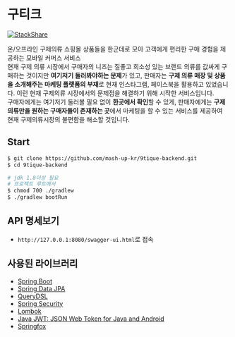 # 구티크
[![StackShare](https://img.shields.io/badge/tech-stack-0690fa.svg?style=flat)](https://stackshare.io/opklnm102/9tique)  

온/오프라인 구제의류 쇼핑몰 상품들을 한군데로 모아 고객에게 편리한 구매 경험을 제공하는 모바일 커머스 서비스  
현재 구제 의류 시장에서 구매자의 니즈는 질좋고 희소성 있는 브랜드 의류를 값싸게 구매하는 것이지만 **여기저기 둘러봐야하는 문제**가 있고, 판매자는 **구제 의류 매장 및 상품을 소개해주는 마케팅 플랫폼의 부재**로 현재 인스타그램, 페이스북을 활용하고 있었습니다. 이런 현재 구제의류 시장에서의 문제점을 해결하기 위해 시작한 서비스입니다.  
구매자에게는 여기저기 둘러볼 필요 없이 **한곳에서 확인**할 수 있게, 판매자에게는 **구제의류만을 원하는 구매자들이 존재하는 곳**에서 마케팅을 할 수 있는 서비스를 제공하여 현재 구제의류시장의 불편함을 해소할 것입니다.


## Start
```sh
$ git clone https://github.com/mash-up-kr/9tique-backend.git
$ cd 9tique-backend

# jdk 1.8이상 필요
# 프로젝트 루트에서
$ chmod 700 ./gradlew
$ ./gradlew bootRun
```

## API 명세보기
* `http://127.0.0.1:8080/swagger-ui.html`로 접속


## 사용된 라이브러리
* [Spring Boot](https://projects.spring.io/spring-boot/)
* [Spring Data JPA](http://projects.spring.io/spring-data-jpa/)
* [QueryDSL](http://www.querydsl.com/)
* [Spring Security](http://projects.spring.io/spring-security/)
* [Lombok](https://projectlombok.org/)
* [Java JWT: JSON Web Token for Java and Android](https://github.com/jwtk/jjwt.git)
* [Springfox](https://github.com/springfox/springfox.git)
